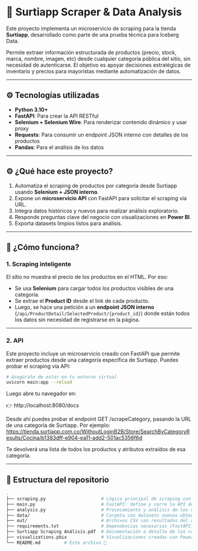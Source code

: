 # 🛒 Surtiapp Scraper & Data Analysis

Este proyecto implementa un microservicio de scraping para la tienda **Surtiapp**, desarrollado como parte de una prueba técnica para Iceberg Data.

Permite extraer información estructurada de productos (precio, stock, marca, nombre, imagen, etc) desde cualquier categoría pública del sitio, sin necesidad de autenticarse. El objetivo es apoyar decisiones estratégicas de inventario y precios para mayoristas mediante automatización de datos.

---

## ⚙️ Tecnologías utilizadas

- **Python 3.10+**
- **FastAPI**: Para crear la API RESTful
- **Selenium + Selenium Wire**: Para renderizar contenido dinámico y usar proxy
- **Requests**: Para consumir un endpoint JSON interno con detalles de los productos
- **Pandas**: Para el análisis de los datos

---

## ⚙️ ¿Qué hace este proyecto?

1. Automatiza el scraping de productos por categoría desde Surtiapp usando **Selenium + JSON interno**.
2. Expone un **microservicio API** con FastAPI para solicitar el scraping vía URL.
3. Integra datos históricos y nuevos para realizar análisis exploratorio.
4. Responde preguntas clave del negocio con visualizaciones en **Power BI**.
5. Exporta datasets limpios listos para análisis.

---

## 🚀 ¿Cómo funciona?
### 1. Scraping inteligente
El sitio no muestra el precio de los productos en el HTML. Por eso:
- Se usa **Selenium** para cargar todos los productos visibles de una categoría.
- Se extrae el **Product ID** desde el link de cada producto.
- Luego, se hace una petición a un **endpoint JSON interno** (`/api/ProductDetail/SelectedProduct/{product_id}`) donde están todos los datos sin necesidad de registrarse en la página.

---

### 2. API 
Este proyecto incluye un microservicio creado con FastAPI que permite extraer productos desde una categoría específica de Surtiapp. Puedes probar el scraping vía API:

```bash
# Asegúrate de estar en tu entorno virtual
uvicorn main:app --reload
```

Luego abre tu navegador en:

👉 http://localhost:8080/docs

Desde ahí puedes probar el endpoint GET /scrapeCategory, pasando la URL de una categoría de Surtiapp. Por ejemplo:
https://tienda.surtiapp.com.co/WithoutLoginB2B/Store/SearchByCategoryResults/Cocina/b1383dff-e904-ea11-add2-501ac5356f6d

Te devolverá una lista de todos los productos y atributos extraídos de esa categoría.

---

## 📁 Estructura del repositorio

```bash
.
├── scraping.py                     # Lógica principal de scraping con Selenium + JSON endpoint
├── main.py                         # FastAPI: define y corre la API del microservicio
├── analysis.py                     # Procesamiento y análisis de los datos extraídos
├── data/                           # Carpeta con datasets nuevos obtenidos vía scraping
├── out/                            # Archivos CSV con resultados del análisis por pregunta
├── requirements.txt                # Dependencias necesarias (FastAPI, Selenium, Pandas, etc.)
├── Surtiapp Scraping Análisis.pdf  # Documentación a detalle de los códigos y el análisis obtenido
├── visualizations.pbix             # Visualizaciones creadas con Power BI
└── README.md         # Este archivo 🙂
